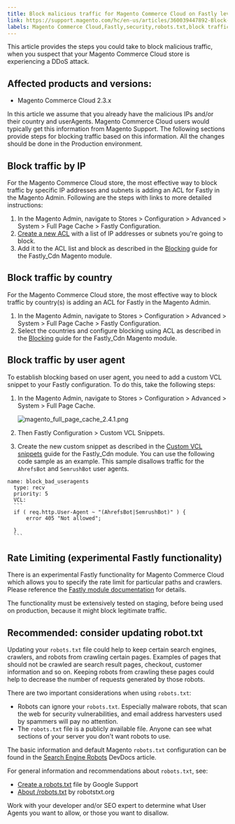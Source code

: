 ```yaml
---
title: Block malicious traffic for Magento Commerce Cloud on Fastly level
link: https://support.magento.com/hc/en-us/articles/360039447892-Block-malicious-traffic-for-Magento-Commerce-Cloud-on-Fastly-level
labels: Magento Commerce Cloud,Fastly,security,robots.txt,block traffic,ACL,2.3.x,how to
---
```


This article provides the steps you could take to block malicious traffic, when you suspect that your Magento Commerce Cloud store is experiencing a DDoS attack. 

## Affected products and versions:

* Magento Commerce Cloud 2.3.x

In this article we assume that you already have the malicious IPs and/or their country and userAgents. Magento Commerce Cloud users would typically get this information from Magento Support. The following sections provide steps for blocking traffic based on this information. All the changes should be done in the Production environment.

## Block traffic by IP

For the Magento Commerce Cloud store, the most effective way to block traffic by specific IP addresses and subnets is adding an ACL for Fastly in the Magento Admin. Following are the steps with links to more detailed instructions: 

1. In the Magento Admin, navigate to Stores > Configuration > Advanced > System > Full Page Cache > Fastly Configuration.
1. [Create a new ACL](https://github.com/fastly/fastly-magento2/blob/master/Documentation/Guides/ACL.md) with a list of IP addresses or subnets you're going to block.
1. Add it to the ACL list and block as described in the [Blocking](https://github.com/fastly/fastly-magento2/blob/master/Documentation/Guides/BLOCKING.md) guide for the Fastly\_Cdn Magento module. 

## Block traffic by country 

For the Magento Commerce Cloud store, the most effective way to block traffic by country(s) is adding an ACL for Fastly in the Magento Admin.  

1. In the Magento Admin, navigate to Stores > Configuration > Advanced > System > Full Page Cache > Fastly Configuration.
1. Select the countries and configure blocking using ACL as described in the [Blocking](https://github.com/fastly/fastly-magento2/blob/master/Documentation/Guides/BLOCKING.md) guide for the Fastly\_Cdn Magento module. 

## Block traffic by user agent

To establish blocking based on user agent, you need to add a custom VCL snippet to your Fastly configuration. To do this, take the following steps:

1. In the Magento Admin, navigate to Stores > Configuration > Advanced > System > Full Page Cache.  
      
    ![magento_full_page_cache_2.4.1.png](https://support.magento.com/hc/article_attachments/360086270771/magento_full_page_cache_2.4.1.png)  
      
    
1. Then Fastly Configuration > Custom VCL Snippets.
1. Create the new custom snippet as described in the [Custom VCL snippets](https://github.com/fastly/fastly-magento2/blob/master/Documentation/Guides/CUSTOM-VCL-SNIPPETS.md) guide for the Fastly\_Cdn module. You can use the following code sample as an example. This sample disallows traffic for the `` AhrefsBot `` and `` SemrushBot `` user agents.

<pre><code class="language-json">name: block_bad_useragents
  type: recv
  priority: 5
  VCL:
  ```
  if ( req.http.User-Agent ~ "(AhrefsBot|SemrushBot)" ) {
      error 405 "Not allowed";<br/>
  }
  ```</code></pre>

## Rate Limiting (experimental Fastly functionality)

There is an experimental Fastly functionality for Magento Commerce Cloud which allows you to specify the rate limit for particular paths and crawlers. Please reference the [Fastly module documentation](https://github.com/fastly/fastly-magento2/blob/master/Documentation/Guides/RATE-LIMITING.md) for details.

<p class="warning">The functionality must be extensively tested on staging, before being used on production, because it might block legitimate traffic. </p>

## Recommended: consider updating robot.txt

Updating your `` robots.txt `` file could help to keep certain search engines, crawlers, and robots from crawling certain pages. Examples of pages that should not be crawled are search result pages, checkout, customer information and so on. Keeping robots from crawling these pages could help to decrease the number of requests generated by those robots.

 There are two important considerations when using `` robots.txt ``:

* Robots can ignore your `` robots.txt ``. Especially malware robots, that scan the web for security vulnerabilities, and email address harvesters used by spammers will pay no attention.
* The `` robots.txt `` file is a publicly available file. Anyone can see what sections of your server you don't want robots to use.

The basic information and default Magento `` robots.txt `` configuration can be found in the [Search Engine Robots](https://docs.magento.com/m2/ee/user_guide/marketing/search-engine-robots.html) DevDocs article. 

For general information and recommendations about `` robots.txt ``, see:

* [Create a robots.txt](https://support.google.com/webmasters/answer/6062596?hl=en) file by Google Support
* [About /robots.txt](https://www.robotstxt.org/robotstxt.html) by robotstxt.org

Work with your developer and/or SEO expert to determine what User Agents you want to allow, or those you want to disallow.

 
 